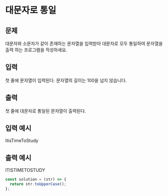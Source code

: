 # 대문자로 통일

## 문제

대문자와 소문자가 같이 존재하는 문자열을 입력받아 대문자로 모두 통일하여 문자열을 출력 하는 프로그램을 작성하세요.

## 입력

첫 줄에 문자열이 입력된다. 문자열의 길이는 100을 넘지 않습니다.

## 출력

첫 줄에 대문자로 통일된 문자열이 출력된다.

## 입력 예시

ItisTimeToStudy

## 출력 예시

ITISTIMETOSTUDY

```javascript
const solution = (str) => {
  return str.toUpperCase();
};
```

